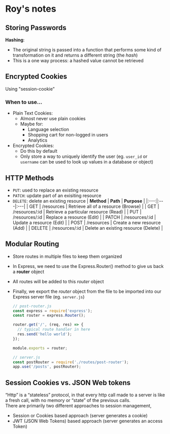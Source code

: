 # Roy's notes

## Storing Passwords
**Hashing**:
* The original string is passed into a function that performs some kind of transformation on it and returns a different string (the _hash_)
* This is a one way process: a hashed value cannot be retrieved

## Encrypted Cookies
Using "session-cookie"

### When to use...
* Plain Text Cookies:
  * Almost never use plain cookies
  * Maybe for:
    * Language selection
    * Shopping cart for non-logged in users
    * Analytics
* Encrypted Cookies:
  * Do this by default
  * Only store a way to uniquely identify the user (eg. `user_id` or `username` can be used to look up values in a database or object)

## HTTP Methods
- `PUT`: used to replace an existing resource
- `PATCH`: update part of an exisiting resource
- `DELETE`: delete an existing resource
  | **Method** | **Path** | **Purpose** |
  |:---:|:---|:---|
  | GET | /resources | Retrieve all of a resource (Browse) |
  | GET | /resources/:id | Retrieve a particular resource (Read) |
  | PUT | /resources/:id | Replace a resource (Edit) |
  | PATCH | /resources/:id | Update a resource (Edit) |
  | POST | /resources | Create a new resource (Add) |
  | DELETE | /resources/:id | Delete an existing resource (Delete) |

## Modular Routing
- Store routes in multiple files to keep them organized
- In Express, we need to use the Express.Router() method to give us back a **router** object
- All routes will be added to this _router_ object
- Finally, we export the _router_ object from the file to be imported into our Express server file (eg. `server.js`)

  ```js
  // post-router.js
  const express = require('express');
  const router = express.Router();

  router.get('/', (req, res) => {
    // typical route handler in here
    res.send('hello world');
  });

  module.exports = router;

  // server.js
  const postRouter = require('./routes/post-router');
  app.use('/posts', postRouter);
  ```

## Session Cookies vs. JSON Web tokens
“Http” is a “stateless” protocol, in that every http call made to a server is like a fresh call, with no memory or “state” of the previous calls.  
There are primarily two different approaches to session management,
- Session or Cookies based approach (server generates a cookie)
- JWT (JSON Web Tokens) based approach (server generates an access Token)
